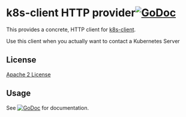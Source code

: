 k8s-client HTTP provider[![GoDoc](https://godoc.org/github.com/YakLabs/k8s-client/http?status.svg)](https://godoc.org/github.com/YakLabs/k8s-client/http)
=================

This provides a concrete, HTTP client for [k8s-client](https://godoc.org/github.com/YakLabs/k8s-client).

Use this client when you actually want to contact a Kubernetes Server

## License

[Apache 2 License](../LICENSE)

## Usage

See
[![GoDoc](https://godoc.org/github.com/YakLabs/k8s-client/http?status.svg)](https://godoc.org/github.com/YakLabs/k8s-client/http)
for documentation.

